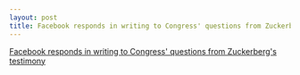 ```yaml
---
layout: post
title: Facebook responds in writing to Congress' questions from Zuckerberg's testimony
---
```


[Facebook responds in writing to Congress' questions from Zuckerberg's testimony](https://www.cnet.com/news/facebook-responds-to-congress-questions-from-zuckerbergs-testimony/#ftag=CAD-01-10aai3d)
